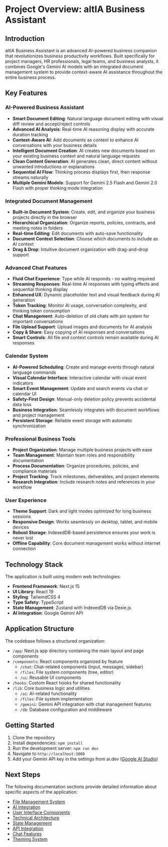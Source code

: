 # Project Overview: altIA Business Assistant

## Introduction

altIA Business Assistant is an advanced AI-powered business companion that revolutionizes business productivity workflows. Built specifically for project managers, HR professionals, legal teams, and business analysts, it combines Google's Gemini AI models with an integrated document management system to provide context-aware AI assistance throughout the entire business process.

## Key Features

### AI-Powered Business Assistant
- **Smart Document Editing**: Natural language document editing with visual diff review and accept/reject controls
- **Advanced AI Analysis**: Real-time AI reasoning display with accurate duration tracking
- **Context-Aware AI**: Add documents as context to enhance AI conversations with your business details
- **Intelligent Document Creation**: AI creates new documents based on your existing business context and natural language requests
- **Clean Content Generation**: AI generates clean, direct content without unwanted introductions or explanations
- **Sequential AI Flow**: Thinking process displays first, then response streams naturally
- **Multiple Gemini Models**: Support for Gemini 2.5 Flash and Gemini 2.0 Flash with proper thinking mode integration

### Integrated Document Management
- **Built-in Document System**: Create, edit, and organize your business projects directly in the browser
- **Hierarchical Organization**: Organize reports, policies, contracts, and meeting notes in folders
- **Real-time Editing**: Edit documents with auto-save functionality
- **Document Context Selection**: Choose which documents to include as AI context
- **Drag & Drop**: Intuitive document organization with drag-and-drop support

### Advanced Chat Features
- **Fluid Chat Experience**: Type while AI responds - no waiting required
- **Streaming Responses**: Real-time AI responses with typing effects and sequential thinking display
- **Enhanced UX**: Dynamic placeholder text and visual feedback during AI generation
- **Token Tracking**: Monitor AI usage, conversation complexity, and thinking token consumption
- **Chat Management**: Auto-deletion of old chats with pin system for important conversations
- **File Upload Support**: Upload images and documents for AI analysis
- **Copy & Share**: Easy copying of AI responses and conversations
- **Smart Controls**: All file and context controls remain available during AI responses

### Calendar System
- **AI-Powered Scheduling**: Create and manage events through natural language commands
- **Visual Calendar Interface**: Interactive calendar with visual event indicators
- **Smart Event Management**: Update and search events via chat or calendar UI
- **Safety-First Design**: Manual-only deletion policy prevents accidental data loss
- **Business Integration**: Seamlessly integrates with document workflows and project management
- **Persistent Storage**: Reliable event storage with automatic synchronization

### Professional Business Tools
- **Project Organization**: Manage multiple business projects with ease
- **Team Management**: Maintain team roles and responsibility documentation
- **Process Documentation**: Organize procedures, policies, and compliance materials
- **Project Tracking**: Track milestones, deliverables, and project elements
- **Research Integration**: Include research notes and references in your workflow

### User Experience
- **Theme Support**: Dark and light modes optimized for long business sessions
- **Responsive Design**: Works seamlessly on desktop, tablet, and mobile devices
- **Robust Storage**: IndexedDB-based persistence ensures your work is never lost
- **Offline Capability**: Core document management works without internet connection

## Technology Stack

The application is built using modern web technologies:

- **Frontend Framework**: Next.js 15
- **UI Library**: React 19
- **Styling**: TailwindCSS 4
- **Type Safety**: TypeScript
- **State Management**: Zustand with IndexedDB via Dexie.js
- **AI Integration**: Google Gemini API

## Application Structure

The codebase follows a structured organization:

- `/app`: Next.js app directory containing the main layout and page components
- `/components`: React components organized by feature
  - `/chat`: Chat-related components (input, messages, sidebar)
  - `/files`: File system components (tree, editor)
  - `/ui`: Reusable UI components
- `/hooks`: Custom React hooks for shared functionality
- `/lib`: Core business logic and utilities
  - `/ai`: AI-related functionality
  - `/files`: File system implementation
  - `/gemini`: Gemini API integration with chat management features
  - `/db`: Database configuration and middleware

## Getting Started

1. Clone the repository
2. Install dependencies: `npm install`
3. Run the development server: `npm run dev`
4. Navigate to `http://localhost:3000`
5. Add your Gemini API key in the settings from ai.dev ([Google AI Studio](https://aistudio.google.com/apikey))

## Next Steps

The following documentation sections provide detailed information about specific aspects of the application:

- [File Management System](02-file-management.md)
- [AI Integration](03-ai-integration.md)
- [User Interface Components](04-user-interface.md)
- [Technical Architecture](05-technical-architecture.md)
- [State Management](06-state-management.md)
- [API Integration](07-api-integration.md)
- [Chat Features](08-chat-features.md)
- [Theming System](09-theming-system.md)
